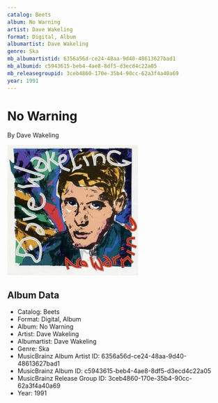 ```yaml
---
catalog: Beets
album: No Warning
artist: Dave Wakeling
format: Digital, Album
albumartist: Dave Wakeling
genre: Ska
mb_albumartistid: 6356a56d-ce24-48aa-9d40-48613627bad1
mb_albumid: c5943615-beb4-4ae8-8df5-d3ecd4c22a05
mb_releasegroupid: 3ceb4860-170e-35b4-90cc-62a3f4a40a69
year: 1991
---
```


# No Warning

By Dave Wakeling

![](../../assets/beetscovers/Dave_Wakeling-No_Warning.jpg)

## Album Data

- Catalog: Beets
- Format: Digital, Album
- Album: No Warning
- Artist: Dave Wakeling
- Albumartist: Dave Wakeling
- Genre: Ska
- MusicBrainz Album Artist ID: 6356a56d-ce24-48aa-9d40-48613627bad1
- MusicBrainz Album ID: c5943615-beb4-4ae8-8df5-d3ecd4c22a05
- MusicBrainz Release Group ID: 3ceb4860-170e-35b4-90cc-62a3f4a40a69
- Year: 1991

